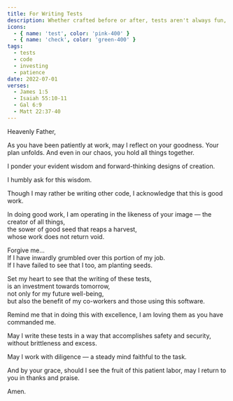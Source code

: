 ```yaml
---
title: For Writing Tests
description: Whether crafted before or after, tests aren't always fun, but they are good work.
icons:
  - { name: 'test', color: 'pink-400' }
  - { name: 'check', color: 'green-400' }
tags:
  - tests
  - code
  - investing
  - patience
date: 2022-07-01
verses:
  - James 1:5
  - Isaiah 55:10-11
  - Gal 6:9
  - Matt 22:37-40
---
```


Heavenly Father,

As you have been patiently at work, may I reflect on your goodness.
Your plan unfolds. And even in our chaos, you hold all things together.

I ponder your evident wisdom and forward-thinking designs of creation.

I humbly ask for this wisdom.

Though I may rather be writing other code, I acknowledge that this is good work.

In doing good work, I am operating in the likeness of your image —
the creator of all things,<br/>
the sower of good seed that reaps a harvest,<br/>
whose work does not return void.

Forgive me...<br/>
If I have inwardly grumbled over this portion of my job.<br/>
If I have failed to see that I too, am planting seeds.

Set my heart to see that the writing of these tests,<br/>
is an investment towards tomorrow,<br/>
not only for my future well-being,<br/>
but also the benefit of my co-workers and those using this software.

Remind me that in doing this with excellence,
I am loving them as you have commanded me.

May I write these tests in a way that accomplishes safety and security, without
brittleness and excess.

May I work with diligence — a steady mind faithful to the task.

And by your grace, should I see the fruit of this patient labor,
may I return to you in thanks and praise.

Amen.
